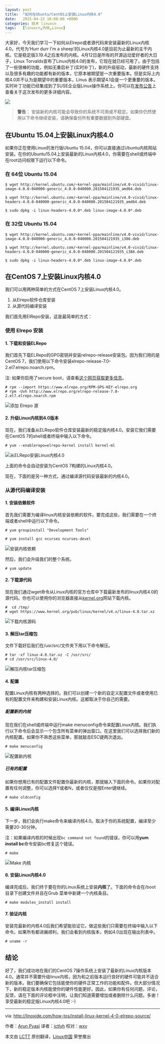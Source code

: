 ```yaml
---
layout: post
title:	"如何在Ubuntu/CentOS上安装Linux内核4.0"
date:	2015-04-22 10:08:00 +0800 
categories:	技术 linuxcn 
tags:	[linuxcn,内核,Linux]
---
```



大家好，今天我们学习一下如何从Elrepo或者源代码来安装最新的Linux内核4.0。代号为‘Hurr durr I'm a sheep’的Linux内核4.0是目前为止最新的主干内核。它是稳定版3.19.4之后发布的内核。4月12日是所有的开源运动爱好者的大日子，Linux Torvalds宣布了Linux内核4.0的发布，它现在就已经可用了。由于包括了一些很棒的功能，例如无重启补丁(实时补丁)，新的升级驱动，最新的硬件支持以及很多有趣的功能都有新的版本，它原本被期望是一次重要版本。但是实际上内核4.0并不认为是期望中的重要版本，Linus 表示期望4.1会是一个更重要的版本。实时补丁功能已经集成到了SUSE企业版Linux操作系统上。你可以在[发布公告](http://linux.cn/article-5259-1.html)上查看关于这次发布的更多详细内容。


![](/Asserts/Images//attachment/album/201504/21/231433qrnq7b7nzd36zi26.jpg)



> 
> **警告**： 安装新的内核可能会导致你的系统不可用或不稳定。如果你仍然使用以下命令继续安装，请确保备份所有重要数据到外部硬盘。
> 
> 
> 


在Ubuntu 15.04上安装Linux内核4.0
--------------------------


如果你正在使用Linux的发行版Ubuntu 15.04，你可以直接通过Ubuntu内核网站安装。在你的Ubuntu15.04上安装最新的Linux内核4.0，你需要在shell或终端中在root访问权限下运行以下命令。


### 在 64位 Ubuntu 15.04



```
$ wget http://kernel.ubuntu.com/~kernel-ppa/mainline/v4.0-vivid/linux-image-4.0.0-040000-generic_4.0.0-040000.201504121935_amd64.deb

$ wget http://kernel.ubuntu.com/~kernel-ppa/mainline/v4.0-vivid/linux-headers-4.0.0-040000-generic_4.0.0-040000.201504121935_amd64.deb

$ sudo dpkg -i linux-headers-4.0.0*.deb linux-image-4.0.0*.deb

```

### 在 32位 Ubuntu 15.04



```
$ wget http://kernel.ubuntu.com/~kernel-ppa/mainline/v4.0-vivid/linux-image-4.0.0-040000-generic_4.0.0-040000.201504121935_i386.deb

$ wget http://kernel.ubuntu.com/~kernel-ppa/mainline/v4.0-vivid/linux-headers-4.0.0-040000-generic_4.0.0-040000.201504121935_i386.deb

$ sudo dpkg -i linux-headers-4.0.0*.deb linux-image-4.0.0*.deb

```

在CentOS 7上安装Linux内核4.0
----------------------


我们可以用两种简单的方式在CentOS 7上安装Linux内核4.0。


1. 从Elrepo软件仓库安装
2. 从源代码编译安装


我们首先用ElRepo安装，这是最简单的方式：


### 使用 Elrepo 安装


#### **1. 下载和安装ELRepo**


我们首先下载ELRepo的GPG密钥并安装relrepo-release安装包。因为我们用的是CentOS 7，我们使用以下命令安装elrepo-release-7.0-2.el7.elrepo.noarch.rpm。


注: 如果你启用了secure boot，请查看[这个网页获取更多信息](http://elrepo.org/tiki/SecureBootKey)。



```
# rpm --import https://www.elrepo.org/RPM-GPG-KEY-elrepo.org
# rpm -Uvh http://www.elrepo.org/elrepo-release-7.0-2.el7.elrepo.noarch.rpm

```

![添加 Elrepo 源](/Asserts/Images//attachment/album/201504/21/231451fj2jslzazb5laazi.png)


#### **2. 升级Linux内核到4.0版本**


现在，我们准备从ELRepo软件仓库安装最新的稳定版内核4.0。安装它我们需要在CentOS 7的shell或者终端中输入以下命令。



```
# yum --enablerepo=elrepo-kernel install kernel-ml

```

![从ELRepo安装Linux内核4.0](/Asserts/Images//attachment/album/201504/21/231452ndm6iindvi4vk8iv.png)


上面的命令会自动安装为CentOS 7构建的Linux内核4.0。


现在，下面的是另一种方式，通过编译源代码安装最新的内核4.0。


### 从源代码编译安装


#### **1. 安装依赖软件**


首先我们需要为编译linux内核安装依赖的软件。要完成这些，我们需要在一个终端或者shell中运行以下命令。



```
# yum groupinstall "Development Tools"

# yum install gcc ncurses ncurses-devel

```

![安装内核依赖](/Asserts/Images//attachment/album/201504/21/231452hdy4clqqzyy7snj8.png)


然后，我们会升级我们的整个系统。



```
# yum update

```

#### **2. 下载源代码**


现在我们通过wget命令从Linux内核的官方仓库中下载最新发布的linux内核4.0的源代码。你也可以使用你的浏览器直接从[kernel.org](http://kernel.org/)网站下载内核。



```
#  cd /tmp/
# wget https://www.kernel.org/pub/linux/kernel/v4.x/linux-4.0.tar.xz

```

![下载内核源码](/Asserts/Images//attachment/album/201504/21/231453bxfkhkl2fxqtottt.png)


#### **3. 解压tar压缩包**


文件下载好后我们在/usr/src/文件夹下用以下命令解压。



```
# tar -xf linux-4.0.tar.xz -C /usr/src/
# cd /usr/src/linux-4.0/

```

![解压内核tar压缩包](/Asserts/Images//attachment/album/201504/21/231454dcs25ues5gm4zcsv.png)


#### **4. 配置**


配置Linux内核有两种选择的。我们可以创建一个新的自定义配置文件或者使用已有的配置文件来构建和安装Linux内核。这都取决于你自己的需要。


##### **配置新的内核**


现在我们在shell或终端中运行make menuconfig命令来配置Linux内核。我们执行以下命令后会显示一个包含所有菜单的弹出窗口。在这里我们可以选择我们新的内核配置。如果你不熟悉这些菜单，那就敲击ESC键两次退出。



```
# make menuconfig

```

![配置新内核](/Asserts/Images//attachment/album/201504/21/231456zag2m4xg0la0yggq.png)


##### **已有的配置**


如果你想用已有的配置文件配置你最新的内核，那就输入下面的命令。如果你对配置有任何调整，你可以选择Y或者N，或者仅仅是按Enter键继续。



```
# make oldconfig

```

#### 5. 编译Linux内核


下一步，我们会执行make命令来编译内核4.0。取决于你的系统配置，编译至少需要20-30分钟。


注：如果编译内核的时候出现`bc command not found`的错误，你可以用**yum install bc**命令安装bc修复这个错误。



```
# make

```

![Make 内核](/Asserts/Images//attachment/album/201504/21/231456p19gdg9w1zr8g8mo.png)


#### 6. 安装Linux内核4.0


编译完成后，我们终于要在你的Linux系统上安装**内核**了。下面的命令会在/boot目录下创建文件并且在Grub 菜单中新建一个内核条目。



```
# make modules_install install

```

#### 7. 验证内核


安装完最新的内核4.0后我们希望能验证它。做这些我们只需要在终端中输入以下命令。如果所有都进展顺利，我们会看到内核版本，例如4.0出现在输出列表中。



```
# uname -r

```

结论
--


好了，我们成功地在我们的CentOS 7操作系统上安装了最新的Linux内核版本4.0。通常并不需要升级linux内核，因为和之前版本运行良好的硬件可能并不适合新的版本。我们要确保它包括能使你的硬件正常工作的功能和配件。但大部分情况下，新的稳定版本内核能使你的硬件性能更好。因此，如果你有任何问题，评论，反馈，请在下面的评论框中注明，让我们知道需要增加或者删除什么问题。多谢！享受最新的稳定版Linux内核4.0吧 :-)




---


via: <http://linoxide.com/how-tos/install-linux-kernel-4-0-elrepo-source/>


作者：[Arun Pyasi](http://linoxide.com/author/arunp/) 译者：[ictlyh](https://github.com/ictlyh) 校对：[wxy](https://github.com/wxy)


本文由 [LCTT](https://github.com/LCTT/TranslateProject) 原创翻译，[Linux中国](http://linux.cn/) 荣誉推出
